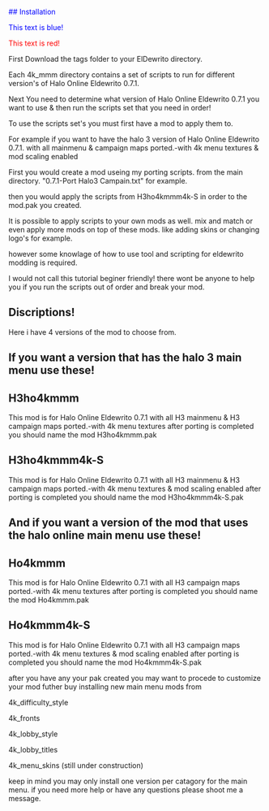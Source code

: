 <span style="color: blue;">## Installation</span>

<span style="color: blue;">This text is blue!</span>
<div style="color: #FF0000;">This text is red!</div>

First Download the tags folder to your ElDewrito directory.

Each 4k_mmm directory contains a set of scripts to run for different version's of Halo Online Eldewrito 0.7.1.

Next You need to determine what version of Halo Online Eldewrito 0.7.1 you want to use & then run the scripts set that you need in order!

To use the scripts set's you must first have a mod to apply them to.

For example if you want to have the halo 3 version of Halo Online Eldewrito 0.7.1. with all mainmenu & campaign maps ported.-with 4k menu textures & mod scaling enabled

First you would create a mod useing my porting scripts. from the main directory. "0.7.1-Port Halo3 Campain.txt" for example.

then you would apply the scripts from H3ho4kmmm4k-S in order to the mod.pak you created.

It is possible to apply scripts to your own mods as well. mix and match or even apply more mods on top of these mods. like adding skins or changing logo's for example.

however some knowlage of how to use tool and scripting for eldewrito modding is required.

I would not call this tutorial beginer friendly! there wont be anyone to help you if you run the scripts out of order and break your mod.

## Discriptions!

Here i have 4 versions of the mod to choose from.

## If you want a version that has the halo 3 main menu use these!

## H3ho4kmmm
This mod is for Halo Online Eldewrito 0.7.1 with all H3 mainmenu & H3 campaign maps ported.-with 4k menu textures
after porting is completed you should name the mod H3ho4kmmm.pak

## H3ho4kmmm4k-S
This mod is for Halo Online Eldewrito 0.7.1 with all H3 mainmenu & H3 campaign maps ported.-with 4k menu textures & mod scaling enabled
after porting is completed you should name the mod H3ho4kmmm4k-S.pak

## And if you want a version of the mod that uses the halo online main menu use these!

## Ho4kmmm
This mod is for Halo Online Eldewrito 0.7.1 with all H3 campaign maps ported.-with 4k menu textures
after porting is completed you should name the mod Ho4kmmm.pak

## Ho4kmmm4k-S
This mod is for Halo Online Eldewrito 0.7.1 with all H3 campaign maps ported.-with 4k menu textures & mod scaling enabled
after porting is completed you should name the mod Ho4kmmm4k-S.pak

after you have any your pak created you may want to procede to customize your mod futher buy installing new main menu mods from

4k_difficulty_style

4k_fronts

4k_lobby_style

4k_lobby_titles

4k_menu_skins (still under construction)

keep in mind you may only install one version per catagory for the main menu. 
if you need more help or have any questions please shoot me a message.
